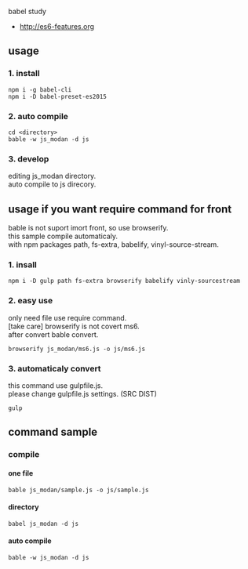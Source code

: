 babel study

- http://es6-features.org

## usage

### 1. install

```
npm i -g babel-cli
npm i -D babel-preset-es2015
```

### 2. auto compile

```
cd <directory>
bable -w js_modan -d js
```

### 3. develop

editing js_modan directory.<br>
auto compile to js direcory.

## usage if you want require command for front

bable is not suport imort front, so use browserify.<br>
this sample compile automaticaly.<br>
with npm packages path, fs-extra, babelify, vinyl-source-stream.<br>

### 1. insall

```
npm i -D gulp path fs-extra browserify babelify vinly-sourcestream
```

### 2. easy use

only need file use require command.<br>
[take care] browserify is not covert ms6.<br>
after convert bable convert.<br>

```
browserify js_modan/ms6.js -o js/ms6.js
```

### 3. automaticaly convert

this command use gulpfile.js.<br>
please change gulpfile.js settings. (SRC DIST)

```
gulp
```

## command sample

### compile

#### one file

```
bable js_modan/sample.js -o js/sample.js
```

#### directory

```
babel js_modan -d js
```

#### auto compile

```
bable -w js_modan -d js
```
